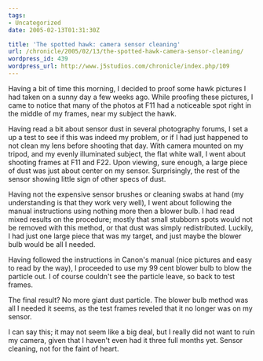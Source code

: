 ```yaml
---
tags:
- Uncategorized
date: 2005-02-13T01:31:30Z

title: 'The spotted hawk: camera sensor cleaning'
url: /chronicle/2005/02/13/the-spotted-hawk-camera-sensor-cleaning/
wordpress_id: 439
wordpress_url: http://www.j5studios.com/chronicle/index.php/109
---
```


Having a bit of time this morning, I decided to proof some hawk pictures I had taken on a sunny day a few weeks ago.  While proofing these pictures, I came to notice that many of the photos at F11 had a noticeable spot right in the middle of my frames, near my subject the hawk.


Having read a bit about sensor dust in several photography forums, I set a up a test to see if this was indeed my problem, or if I had just happened to not clean my lens before shooting that day.  With camera mounted on my tripod, and my evenly illuminated subject, the flat white wall, I went about shooting frames at F11 and F22.  Upon viewing, sure enough, a large piece of dust was just about center on my sensor.  Surprisingly, the rest of the sensor showing little sign of other specs of dust.


Having not the expensive sensor brushes or cleaning swabs at hand (my understanding is that they work very well), I went about following the manual instructions using nothing more then a blower bulb.  I had read mixed results on the procedure; mostly that small stubborn spots would not be removed with this method, or that dust was simply redistributed.  Luckily, I had just one large piece that was my target, and just maybe the blower bulb would be all I needed.


Having followed the instructions in Canon's manual (nice pictures and easy to read by the way), I proceeded to use my 99 cent blower bulb to blow the particle out.  I of course couldn't see the particle leave, so back to test frames.


The final result?  No more giant dust particle.  The blower bulb method was all I needed it seems, as the test frames reveled that it no longer was on my sensor.


I can say this; it may not seem like a big deal, but I really did not want to ruin my camera, given that I haven't even had it three full months yet.  Sensor cleaning, not for the faint of heart.

